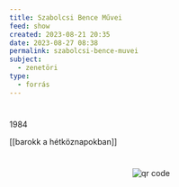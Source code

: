 ```yaml
---
title: Szabolcsi Bence Művei
feed: show
created: 2023-08-21 20:35
date: 2023-08-27 08:38
permalink: szabolcsi-bence-muvei
subject:
  - zenetöri
type:
  - forrás
---
```

#

1984

[[barokk a hétköznapokban]]




#
<p style="text-align: center;"><img src="https://chart.googleapis.com/chart?cht=qr&chl=https://notes.andrasdenes.com/szabolcsi-bence-muvei&chs=180x180&choe=UTF-8&chld=L|2" alt="qr code"></p>

